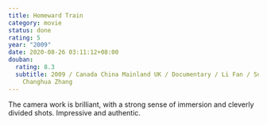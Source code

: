 ```yaml
---
title: Homeward Train
category: movie
status: done
rating: 5
year: "2009"
date: 2020-08-26 03:11:12+08:00
douban:
  rating: 8.3
  subtitle: 2009 / Canada China Mainland UK / Documentary / Li Fan / Suqin Chen
    Changhua Zhang
---
```


The camera work is brilliant, with a strong sense of immersion and cleverly divided shots. Impressive and authentic.
